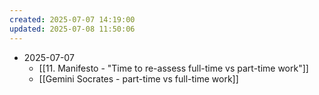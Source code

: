 ```yaml
---
created: 2025-07-07 14:19:00
updated: 2025-07-08 11:50:06
---
```


- 2025-07-07
	- [[11. Manifesto - "Time to re-assess full-time vs part-time work"]]
	- [[Gemini Socrates - part-time vs full-time work]]
